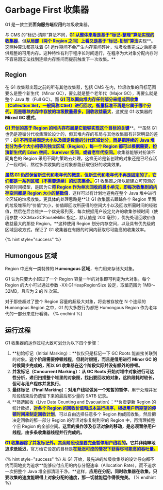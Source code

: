 # Garbage First 收集器

G1 是一款主要**面向服务端应用**的垃圾收集器。

与 CMS 的“标记-清除”算法不同，<mark style="color:blue;">**G1 从整体来看是基于“标记-整理”算法实现的收集器**</mark>，但<mark style="color:blue;">**从局部（两个 Region 之间）上看又是基于“标记-复制”算法**</mark>实现**。这两种算法都意味着 G1 运作期间不会产生内存空间碎片，垃圾收集完成之后能提供规整的可用内存。这种特性有利于程序长时间运行，在程序为大对象分配内存时不容易因无法找到连续内存空间而提前触发下一次收集。**

## Region

在 G1 收集器出现之前的所有其他收集器，包括 CMS 在内，垃圾收集的目标范围要么是整个新生代（Minor GC），要么就是整个老年代（Major GC），再要么就是整个 Java 堆（Full GC）。而 <mark style="color:blue;">**G1 可以面向堆内存任何部分来组成回收集（Collection Set，一般简称 CSet）进行回收，衡量标准不再是它属于哪个分代，而是哪块内存中存放的垃圾数量最多，回收收益最大**</mark>，这就是 G1 收集器的 **Mixed GC 模式**。

<mark style="color:blue;">**G1 开创的基于 Region 的堆内存布局是它能够实现这个目标的关键**</mark>**。**虽然 G1 也仍是遵循分代收集理论设计的，但其堆内存的布局与其他收集器有非常明显的差异：<mark style="color:blue;">**G1 不再坚持固定大小以及固定数量的分代区域划分，而是把连续的 Java 堆划分为多个大小相等的独立区域（Region），每一个 Region 都可以根据需要，扮演新生代的 Eden 空间、Survivor 空间，或者老年代空间。**</mark>收集器能够对扮演不同角色的 Region 采用不同的策略去处理，这样无论是新创建的对象还是已经存活了一段时间、熬过多次收集的旧对象都能获取很好的收集效果。

<mark style="color:blue;">**虽然 G1 仍然保留新生代和老年代的概念，但新生代和老年代不再是固定的了，它们都是一系列区域（不需要连续）的动态集合。**</mark>G1 收集器之所以能建立可预测的停顿时间模型，是因为它<mark style="color:blue;">**将 Region 作为单次回收的最小单元，即每次收集到的内存空间都是 Region 大小的整数倍**</mark>，这样可以有计划地避免在整个 Java 堆中进行全区域的垃圾收集。更具体的处理思路是**让 G1 收集器去跟踪各个 Region 里面的垃圾堆积的“价值”大小，价值即回收所获得的空间大小以及回收所需时间的经验值，然后在后台维护一个优先级列表，每次根据用户设定允许的收集停顿时间（使用参数 -XX:MaxGCPauseMillis 指定，默认值是 200 毫秒），优先处理回收价值收益最大的那些 Region。**这种使用 Region 划分内存空间，以及具有优先级的区域回收方式，保证了 G1 收集器在有限的时间内获取尽可能高的收集效率。

{% hint style="success" %}
## **Humongous 区域**

Region 中还有一类特殊的 **Humongous 区域**，专门用来存储大对象。

G1 认为只要大小超过了一个 Region 容量一半的对象即可判定为大对象。每个 Region 的大小可以通过参数 -XX:G1HeapRegionSize 设定，取值范围为 1MB～32MB，且应为 2 的 N 次幂。

对于那些超过了整个 Region 容量的超级大对象，将会被存放在 N 个连续的 Humongous Region 之中，G1 的大多数行为都把 Humongous Region 作为老年代的一部分来进行看待。
{% endhint %}

## 运行过程

G1 收集器的运作过程大致可划分为以下四个步骤：

1. **初始标记（Initial Marking）：**仅仅只是标记一下 GC Roots 能直接关联到的对象。**这个阶段需要停顿线程，但耗时很短，而且是借用进行 Minor GC 的时候同步完成的，所以 G1 收集器在这个阶段实际并没有额外的停顿。**
2. **并发标记（Concurrent Marking）：**从 GC Roots 开始对堆中对象进行可达性分析，递归扫描整个堆里的对象图，找出要回收的对象，这阶段耗时较长，但**可与用户程序并发执行**。
3. **最终标记（Final Marking）：对用户线程做另一个短暂的暂停**，用于处理并发阶段结束后仍遗留下来的最后那少量的 SATB 记录。
4. **筛选回收（Live Data Counting and Evacuation）：**负责更新 Region 的统计数据，<mark style="color:blue;">**对各个 Region 的回收价值和成本进行排序，根据用户所期望的停顿时间来制定回收计划**</mark>，可以自由选择任意多个 Region 构成回收集，然后把决定回收的那一部分 Region 的存活对象复制到空的 Region 中，再清理掉整个旧 Region 的全部空间。**这里的操作涉及存活对象的移动，是必须暂停用户线程，由多条收集器线程并行完成的。**

<mark style="color:blue;">**G1 收集器除了并发标记外，其余阶段也是要完全暂停用户线程的**</mark>**。**它**并非纯粹地追求低延迟**，官方给它设定的目标是<mark style="color:blue;">**在延迟可控的情况下获得尽可能高的吞吐量。**</mark>

{% hint style="success" %}
从 G1 开始，最先进的垃圾收集器的设计导向都不约而同地变为追求**能够应付应用的内存分配速率（Allocation Rate），而不追求一次把整个 Java 堆全部清理干净。**这样，**应用在分配，同时收集器在收集，只要收集的速度能跟得上对象分配的速度，那一切就能运作得很完美。**
{% endhint %}
